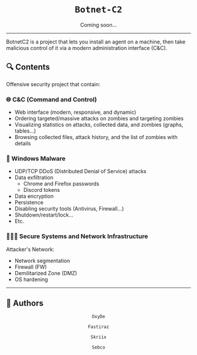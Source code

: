 <div align="center">
  <h1><code>Botnet-C2</code></h1>
  <p>Coming soon...</p>
</div>

---

BotnetC2 is a project that lets you install an agent on a machine, then take malicious control of it via a modern administration interface (C&C).

## 🔍 Contents

Offensive security project that contain:

### 🌐 C&C (Command and Control)

- Web interface (modern, responsive, and dynamic)
- Ordering targeted/massive attacks on zombies and targeting zombies
- Visualizing statistics on attacks, collected data, and zombies (graphs, tables...)
- Browsing collected files, attack history, and the list of zombies with details

### 🐍 Windows Malware

- UDP/TCP DDoS (Distributed Denial of Service) attacks
- Data exfiltration
  - Chrome and Firefox passwords
  - Discord tokens
- Data encryption
- Persistence
- Disabling security tools (Antivirus, Firewall...)
- Shutdown/restart/lock...
- Etc.

### 🥷🏿🔐 Secure Systems and Network Infrastructure

Attacker's Network:
- Network segmentation
- Firewall (FW)
- Demilitarized Zone (DMZ)
- OS hardening

---

## 👥 Authors

<div align="center">
  <p><code>OxyDe</code></p>
  <p><code>Fastiraz</code></p>
  <p><code>Skriix</code></p>
  <p><code>Sebco</code></p>
</div>
